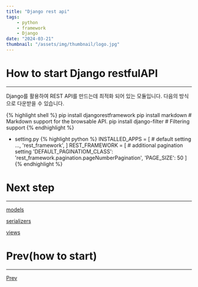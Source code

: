 ```yaml
---
title: "Django rest api"
tags:
    - python
    - framework
    - Django
date: "2024-03-21"
thumbnail: "/assets/img/thumbnail/logo.jpg"
---
```


# How to start Django restfulAPI
---
Django를 활용하여 REST API를 만드는데 최적화 되어 있는 모듈입니다. 다음의 방식으로 다운받을 수 있습니다.

{% highlight shell %}
pip install djangorestframework
pip install markdown       # Markdown support for the browsable API.
pip install django-filter  # Filtering support
{% endhighlight %}

* setting.py
{% highlight python %}
INSTALLED_APPS = [ # default setting
    ...,
    'rest_framework',
]
REST_FRAMEWORK = [ # additional pagination setting
    'DEFAULT_PAGINATIOM_CLASS': 'rest_framework.pagination.pageNumberPagination',
    'PAGE_SIZE': 50
]
{% endhighlight %}

# Next step
---
[models](models.html)

[serializers](serializers.html)

[views](views.html)

# Prev(how to start)
---
[Prev](intro.html)
